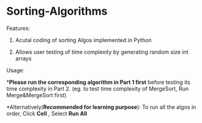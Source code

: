# Sorting-Algorithms

Features:

  1. Acutal coding of sorting Algos implemented in Python
  
  2. Allows user testing of time complexity by generating random size int arrays
  
Usage:

  *__Please run the corresponding algorithm in Part 1 first__
  before testing its time complexity in Part 2.
   (eg. to test time complexity of MergeSort, Run Merge&MergeSort first)
  
  *Alternatively(**Recommended for learning purpose**):
    To run all the algos in order, Click **Cell** , Select **Run All**

